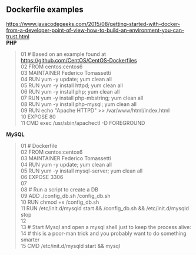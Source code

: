 ## Dockerfile examples

https://www.javacodegeeks.com/2015/08/getting-started-with-docker-from-a-developer-point-of-view-how-to-build-an-environment-you-can-trust.html  
**PHP**  
>01  # Based on an example found at https://github.com/CentOS/CentOS-Dockerfiles  
>02  FROM centos:centos6  
>03  MAINTAINER Federico Tomassetti  
>04  RUN yum -y update; yum clean all  
>05  RUN yum -y install httpd; yum clean all  
>06  RUN yum -y install php; yum clean all  
>07  RUN yum -y install php-mbstring; yum clean all  
>08  RUN yum -y install php-mysql; yum clean all  
>09  RUN echo "Apache HTTPD" >> /var/www/html/index.html  
>10  EXPOSE 80  
>11  CMD exec /usr/sbin/apachectl -D FOREGROUND  

**MySQL**  
>01  # Dockerfile  
>02  FROM centos:centos6  
>03  MAINTAINER Federico Tomassetti  
>04  RUN yum -y update; yum clean all  
>05  RUN yum -y install mysql-server; yum clean all  
>06  EXPOSE 3306  
>07  
>08  # Run a script to create a DB  
>09  ADD ./config_db.sh /config_db.sh  
>10  RUN chmod +x /config_db.sh  
>11  RUN /etc/init.d/mysqld start && /config_db.sh && /etc/init.d/mysqld stop  
>12  
>13  # Start Mysql and open a mysql shell just to keep the process alive:  
>14  # this is a poor-man trick and you probably want to do something smarter  
>15  CMD /etc/init.d/mysqld start && mysql  
